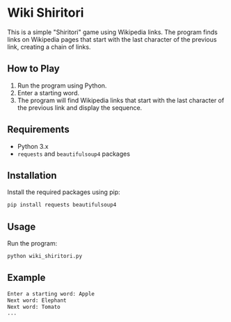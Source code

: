 # Wiki Shiritori

This is a simple "Shiritori" game using Wikipedia links. The program finds links on Wikipedia pages that start with the last character of the previous link, creating a chain of links.

## How to Play

1. Run the program using Python.
2. Enter a starting word.
3. The program will find Wikipedia links that start with the last character of the previous link and display the sequence.

## Requirements

- Python 3.x
- `requests` and `beautifulsoup4` packages

## Installation

Install the required packages using pip:

```bash
pip install requests beautifulsoup4
```

## Usage

Run the program:

```bash
python wiki_shiritori.py
```

## Example

```bash
Enter a starting word: Apple
Next word: Elephant
Next word: Tomato
...
```
